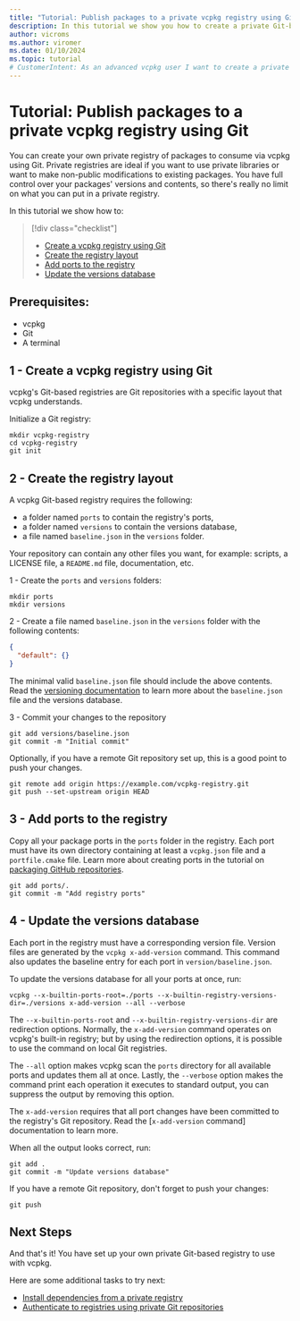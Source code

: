 ```yaml
---
title: "Tutorial: Publish packages to a private vcpkg registry using Git"
description: In this tutorial we show you how to create a private Git-based registry and how to publish packages in said registry.
author: vicroms
ms.author: viromer
ms.date: 01/10/2024
ms.topic: tutorial
# CustomerIntent: As an advanced vcpkg user I want to create a private Git registry so that I can publish private packages.
---
```

# Tutorial: Publish packages to a private vcpkg registry using Git

You can create your own private registry of packages to consume via vcpkg using Git. Private
registries are ideal if you want to use private libraries or want to make non-public modifications
to existing packages. You have full control over your packages' versions and contents, so there's
really no limit on what you can put in a private registry.

In this tutorial we show how to:

> [!div class="checklist"]
> * [Create a vcpkg registry using Git](#1---create-a-vcpkg-registry-using-git)
> * [Create the registry layout](#2---create-the-registry-layout)
> * [Add ports to the registry](#3---add-ports-to-the-registry)
> * [Update the versions database](#4---update-the-versions-database)

## Prerequisites:

* vcpkg
* Git
* A terminal

## 1 - Create a vcpkg registry using Git

vcpkg's Git-based registries are Git repositories with a specific layout that vcpkg understands.

Initialize a Git registry:

```Console
mkdir vcpkg-registry
cd vcpkg-registry
git init
```

## 2 - Create the registry layout

A vcpkg Git-based registry requires the following:

* a folder named `ports` to contain the registry's ports,
* a folder named `versions` to contain the versions database,
* a file named `baseline.json`  in the `versions` folder.

Your repository can contain any other files you want, for example: scripts, a LICENSE file, a `README.md`
file, documentation, etc.

1 - Create the `ports` and `versions` folders:

```Console
mkdir ports
mkdir versions
```

2 - Create a file named `baseline.json` in the `versions` folder with the following contents:

```json
{
  "default": {}
}
```

The minimal valid `baseline.json` file should include the above contents. Read the [versioning
documentation](../users/versioning.md) to learn more about the `baseline.json` file and the versions
database.

3 - Commit your changes to the repository

```Console
git add versions/baseline.json
git commit -m "Initial commit"
```

Optionally, if you have a remote Git repository set up, this is a good point to push your changes.

```Console
git remote add origin https://example.com/vcpkg-registry.git
git push --set-upstream origin HEAD
```

## 3 - Add ports to the registry

Copy all your package ports in the `ports` folder in the registry. Each port must have its own
directory containing at least a `vcpkg.json` file and a `portfile.cmake` file. Learn more about
creating ports in the tutorial on [packaging GitHub
repositories](../examples/packaging-github-repos.md).

```Console
git add ports/.
git commit -m "Add registry ports"
```

## 4 - Update the versions database

Each port in the registry must have a corresponding version file. Version files are generated by
the `vcpkg x-add-version` command. This command also updates the baseline entry for each port in
`version/baseline.json`.

To update the versions database for all your ports at once, run:

```Console
vcpkg --x-builtin-ports-root=./ports --x-builtin-registry-versions-dir=./versions x-add-version --all --verbose
```

The `--x-builtin-ports-root` and `--x-builtin-registry-versions-dir` are redirection options.
Normally, the `x-add-version` command operates on vcpkg's built-in registry; but by using the
redirection options, it is possible to use the command on local Git registries.

The `--all` option makes vcpkg scan the `ports` directory for all available ports and updates them
all at once. Lastly, the `--verbose` option makes the command print each operation it executes to
standard output, you can suppress the output by removing this option.

The `x-add-version` requires that all port changes have been committed to the registry's Git
repository. Read the [`x-add-version` command] documentation to learn more.

When all the output looks correct, run:

```Console
git add .
git commit -m "Update versions database"
```

If you have a remote Git repository, don't forget to push your changes:

```Console
git push
```

## Next Steps

And that's it! You have set up your own private Git-based registry to use with vcpkg.

Here are some additional tasks to try next:

* [Install dependencies from a private registry](../consume/git-registries.md)
* [Authenticate to registries using private Git repositories](../users/authentication.md)
<!--[Set up package validation in your private registry]-->

